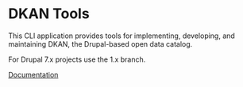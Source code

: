 # DKAN Tools

This CLI application provides tools for implementing, developing, and maintaining DKAN, the Drupal-based open data catalog. 

For Drupal 7.x projects use the 1.x branch.

[Documentation](https://getdkan.github.io/dkan-tools/)
